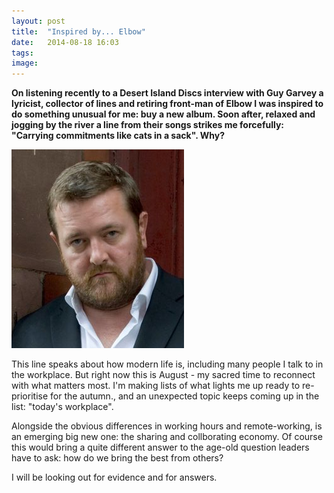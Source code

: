 ```yaml
---
layout: post
title:  "Inspired by... Elbow"
date:   2014-08-18 16:03
tags: 
image: 
---
```


**On listening recently to a Desert Island Discs interview with Guy Garvey a lyricist, collector of lines and retiring front-man of Elbow I was inspired to do something unusual for me: buy a new album. Soon after, relaxed and jogging by the river  a line from their songs strikes me forcefully: "Carrying commitments like cats in a sack". Why?**

![](/libb/images/guy_garvey.png)

This line speaks about how modern life is, including many people I talk to in the workplace. But right now this is August - my sacred time to reconnect with what matters most. I'm making lists of what lights me up ready to re-prioritise for the autumn., and an unexpected topic keeps coming up in the list: "today's workplace". 

Alongside the obvious differences in working hours and remote-working, is an emerging big new one: the sharing and collborating economy. Of course this would bring a quite different answer to the age-old question leaders have to ask: how do we bring the best from others?

I will be looking out for evidence and for answers.   
